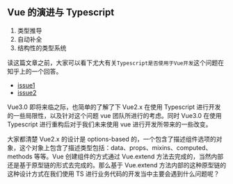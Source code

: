 ## Vue 的演进与 Typescript

1. 类型推导
2. 自动补全
3. 结构性的类型系统

读这篇文章之前，大家可以看下尤大有关`Typescript是否使用于Vue开发`这个问题在知乎上的一个回答。

* [issue1](https://www.zhihu.com/question/46397274?sort=created)
* [issue2](https://www.zhihu.com/question/310485097?sort=created)

Vue3.0 即将来临之际，也简单的了解了下 Vue2.x 在使用 Typescript 进行开发的一些局限性，以及针对这个问题 vue 团队所进行的考虑。同时 Vue3.0 在使用 Typescript 进行重构后对于我们未来使用 vue 进行开发所带来的一些改变。

大家都清楚 Vue2.x 的设计是 options-based 的，一个包含了描述组件选项的对象，这个对象上包含了描述类型包括：data、props、mixins、computed、methods 等等。Vue 创建组件的方式通过 Vue.extend 方法去完成的，当然内部还是基于原型链的形式去完成的。那么基于 Vue.extend 方法内部的这种原型链的这种设计方式在我们使用 TS 进行业务代码的开发当中主要会遇到什么问题呢？



